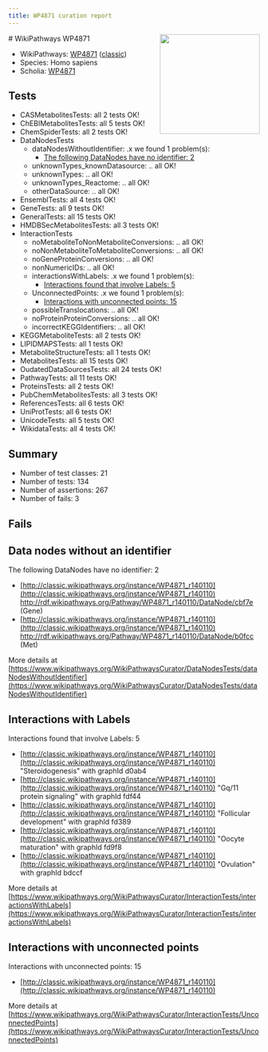 ```yaml
---
title: WP4871 curation report
---
```


<img style="float: right; width: 200px" src="https://upload.wikimedia.org/wikipedia/commons/thumb/8/83/Wplogo_with_text_500.png/640px-Wplogo_with_text_500.png" />
# WikiPathways WP4871

* WikiPathways: [WP4871](https://wikipathways.org/pathways/WP4871) ([classic](https://classic.wikipathways.org/instance/WP4871))
* Species: Homo sapiens
* Scholia: [WP4871](https://scholia.toolforge.org/wikipathways/WP4871)
## Tests
* CASMetabolitesTests: all 2 tests OK!
* ChEBIMetabolitesTests: all 5 tests OK!
* ChemSpiderTests: all 2 tests OK!
* DataNodesTests
    * dataNodesWithoutIdentifier: .x we found 1 problem(s):
        * [The following DataNodes have no identifier: 2](#d2d32fa1)
    * unknownTypes_knownDatasource: .. all OK!
    * unknownTypes: .. all OK!
    * unknownTypes_Reactome: .. all OK!
    * otherDataSource: .. all OK!
* EnsemblTests: all 4 tests OK!
* GeneTests: all 9 tests OK!
* GeneralTests: all 15 tests OK!
* HMDBSecMetabolitesTests: all 3 tests OK!
* InteractionTests
    * noMetaboliteToNonMetaboliteConversions: .. all OK!
    * noNonMetaboliteToMetaboliteConversions: .. all OK!
    * noGeneProteinConversions: .. all OK!
    * nonNumericIDs: .. all OK!
    * interactionsWithLabels: .x we found 1 problem(s):
        * [Interactions found that involve Labels: 5](#630d267c)
    * UnconnectedPoints: .x we found 1 problem(s):
        * [Interactions with unconnected points: 15](#7f1d407c)
    * possibleTranslocations: .. all OK!
    * noProteinProteinConversions: .. all OK!
    * incorrectKEGGIdentifiers: .. all OK!
* KEGGMetaboliteTests: all 2 tests OK!
* LIPIDMAPSTests: all 1 tests OK!
* MetaboliteStructureTests: all 1 tests OK!
* MetabolitesTests: all 15 tests OK!
* OudatedDataSourcesTests: all 24 tests OK!
* PathwayTests: all 11 tests OK!
* ProteinsTests: all 2 tests OK!
* PubChemMetabolitesTests: all 3 tests OK!
* ReferencesTests: all 6 tests OK!
* UniProtTests: all 6 tests OK!
* UnicodeTests: all 5 tests OK!
* WikidataTests: all 4 tests OK!


## Summary

* Number of test classes: 21
* Number of tests: 134
* Number of assertions: 267
* Number of fails: 3

## Fails

<a name="d2d32fa1" />

## Data nodes without an identifier

The following DataNodes have no identifier: 2

* [http://classic.wikipathways.org/instance/WP4871_r140110](http://classic.wikipathways.org/instance/WP4871_r140110) http://rdf.wikipathways.org/Pathway/WP4871_r140110/DataNode/cbf7e (Gene)
* [http://classic.wikipathways.org/instance/WP4871_r140110](http://classic.wikipathways.org/instance/WP4871_r140110) http://rdf.wikipathways.org/Pathway/WP4871_r140110/DataNode/b0fcc (Met)


More details at [https://www.wikipathways.org/WikiPathwaysCurator/DataNodesTests/dataNodesWithoutIdentifier](https://www.wikipathways.org/WikiPathwaysCurator/DataNodesTests/dataNodesWithoutIdentifier)

<a name="630d267c" />

## Interactions with Labels

Interactions found that involve Labels: 5

* [http://classic.wikipathways.org/instance/WP4871_r140110](http://classic.wikipathways.org/instance/WP4871_r140110) "Steroidogenesis" with graphId d0ab4
* [http://classic.wikipathways.org/instance/WP4871_r140110](http://classic.wikipathways.org/instance/WP4871_r140110) "Gq/11 protein signaling" with graphId fdf44
* [http://classic.wikipathways.org/instance/WP4871_r140110](http://classic.wikipathways.org/instance/WP4871_r140110) "Follicular development" with graphId fd389
* [http://classic.wikipathways.org/instance/WP4871_r140110](http://classic.wikipathways.org/instance/WP4871_r140110) "Oocyte maturation" with graphId fd9f8
* [http://classic.wikipathways.org/instance/WP4871_r140110](http://classic.wikipathways.org/instance/WP4871_r140110) "Ovulation" with graphId bdccf


More details at [https://www.wikipathways.org/WikiPathwaysCurator/InteractionTests/interactionsWithLabels](https://www.wikipathways.org/WikiPathwaysCurator/InteractionTests/interactionsWithLabels)

<a name="7f1d407c" />

## Interactions with unconnected points

Interactions with unconnected points: 15

* [http://classic.wikipathways.org/instance/WP4871_r140110](http://classic.wikipathways.org/instance/WP4871_r140110)


More details at [https://www.wikipathways.org/WikiPathwaysCurator/InteractionTests/UnconnectedPoints](https://www.wikipathways.org/WikiPathwaysCurator/InteractionTests/UnconnectedPoints)


